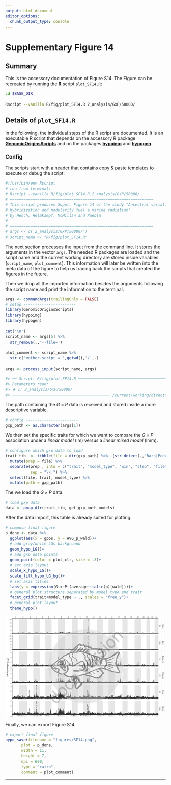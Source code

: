 ```yaml
---
output: html_document
editor_options:
  chunk_output_type: console
---
```

# Supplementary Figure 14



## Summary

This is the accessory documentation of Figure S14.
The Figure can be recreated by running the **R** script `plot_SF14.R`:

```sh
cd $BASE_DIR

Rscript --vanilla R/fig/plot_SF14.R 2_analysis/GxP/50000/

```

## Details of `plot_SF14.R`

In the following, the individual steps of the R script are documented.
It is an executable R script that depends on the accessory R package [**GenomicOriginsScripts**](https://k-hench.github.io/GenomicOriginsScripts) and on the packages [**hypoimg**](https://k-hench.github.io/hypoimg) and [**hypogen**](https://k-hench.github.io/hypogen).

### Config

The scripts start with a header that contains copy & paste templates to execute or debug the script:


```r
#!/usr/bin/env Rscript
# run from terminal:
# Rscript --vanilla R/fig/plot_SF14.R 2_analysis/GxP/50000/
# ===============================================================
# This script produces Suppl. Figure 14 of the study "Ancestral variation,
# hybridization and modularity fuel a marine radiation"
# by Hench, Helmkampf, McMillan and Puebla
# ---------------------------------------------------------------
# ===============================================================
# args <- c('2_analysis/GxP/50000/')
# script_name <- "R/fig/plot_SF14.R"
```

The next section processes the input from the command line.
It stores the arguments in the vector `args`.
The needed R packages are loaded and the script name and the current working directory are stored inside variables (`script_name`, `plot_comment`).
This information will later be written into the meta data of the figure to help us tracing back the scripts that created the figures in the future.

Then we drop all the imported information besides the arguments following the script name and print the information to the terminal.


```r
args <- commandArgs(trailingOnly = FALSE)
# setup -----------------------
library(GenomicOriginsScripts)
library(hypoimg)
library(hypogen)

cat('\n')
script_name <- args[5] %>%
  str_remove(.,'--file=')

plot_comment <- script_name %>%
  str_c('mother-script = ',getwd(),'/',.)

args <- process_input(script_name, args)
```

```r
#> ── Script: R/fig/plot_SF14.R ────────────────────────────────────────────
#> Parameters read:
#> ★ 1: 2_analysis/GxP/50000/
#> ─────────────────────────────────────────── /current/working/directory ──
```

The path containing the $G \times P$ data is received and stored inside a more descriptive variable.


```r
# config -----------------------
gxp_path <- as.character(args[1])
```

We then set the specific traits for which we want to compare the $G \times P$ association under a *linear model* (lm) versus a *linear mixed model* (lmm).


```r
# configure which gxp data to load
trait_tib  <- tibble(file = dir(gxp_path) %>% .[str_detect(.,"Bars|Peduncle|Snout")]) %>%
  mutate(prep = file) %>%
  separate(prep , into = c("trait", "model_type", "win", "step", "filetype", "zip"),
           sep = "\\.") %>%
  select(file, trait, model_type) %>%
  mutate(path = gxp_path)
```

The we load the $G \times P$ data.


```r
# load gxp data
data <- pmap_dfr(trait_tib, get_gxp_both_models)
```

After the data import, this table is already suited for plotting. 


```r
# compose final figure
p_done <- data %>%
  ggplot(aes(x = gpos, y = AVG_p_wald))+
  # add gray/white LGs background
  geom_hypo_LG()+
  # add gxp data points
  geom_point(color = plot_clr, size = .3)+
  # set axis layout
  scale_x_hypo_LG()+
  scale_fill_hypo_LG_bg()+
  # set axis titles
  labs(y = expression(G~x~P~(average~italic(p)[wald])))+
  # general plot structure separated by model type and trait
  facet_grid(trait+model_type ~ ., scales = "free_y")+
  # general plot layout
  theme_hypo()
```

<img src="plot_SF14_files/figure-html/unnamed-chunk-7-1.png" width="1056" style="display: block; margin: auto;" />


Finally, we can export Figure S14.


```r
# export final figure
hypo_save(filename = "figures/SF14.png",
       plot = p_done,
       width = 11,
       height = 7,
       dpi = 600,
       type = "cairo",
       comment = plot_comment)
```

---
